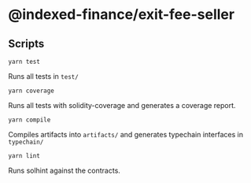 # @indexed-finance/exit-fee-seller

## Scripts

`yarn test`

Runs all tests in `test/`

`yarn coverage`

Runs all tests with solidity-coverage and generates a coverage report.

`yarn compile`

Compiles artifacts into `artifacts/` and generates typechain interfaces in `typechain/`

`yarn lint`

Runs solhint against the contracts.
